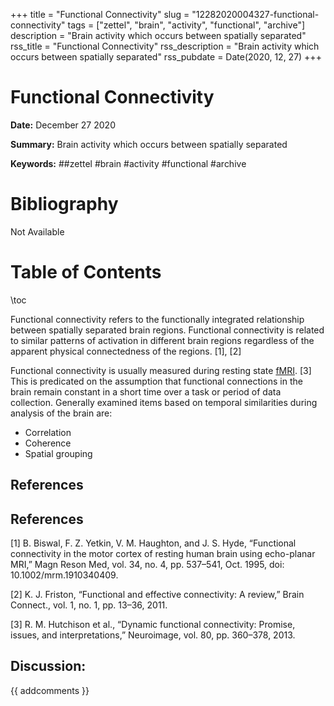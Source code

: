 +++
title = "Functional Connectivity"
slug = "12282020004327-functional-connectivity"
tags = ["zettel", "brain", "activity", "functional", "archive"]
description = "Brain activity which occurs between spatially separated"
rss_title = "Functional Connectivity"
rss_description = "Brain activity which occurs between spatially separated"
rss_pubdate = Date(2020, 12, 27)
+++



Functional Connectivity
=========

**Date:** December 27 2020

**Summary:** Brain activity which occurs between spatially separated

**Keywords:** ##zettel #brain #activity #functional #archive

Bibliography
==========

Not Available

Table of Contents
=========

\toc

Functional connectivity refers to the functionally integrated relationship between spatially separated brain regions.  Functional connectivity is related to similar patterns of activation in different brain regions regardless of the apparent physical connectedness of the regions. [1], [2]

Functional connectivity is usually measured during resting state [fMRI](/12282020003750-functional-mri.md). [3] This is predicated on the assumption that functional connections in the brain remain constant in a short time over a task or period of data collection. Generally examined items based on temporal similarities during analysis of the brain are:

  * Correlation
  * Coherence
  * Spatial grouping

## References

## References

[1] B. Biswal, F. Z. Yetkin, V. M. Haughton, and J. S. Hyde, “Functional connectivity in the motor cortex of resting human brain using echo-planar MRI,” Magn Reson Med, vol. 34, no. 4, pp. 537–541, Oct. 1995, doi: 10.1002/mrm.1910340409.

[2] K. J. Friston, “Functional and effective connectivity: A review,” Brain Connect., vol. 1, no. 1, pp. 13–36, 2011.

[3] R. M. Hutchison et al., “Dynamic functional connectivity: Promise, issues, and interpretations,” Neuroimage, vol. 80, pp. 360–378, 2013.
## Discussion: 

{{ addcomments }}
